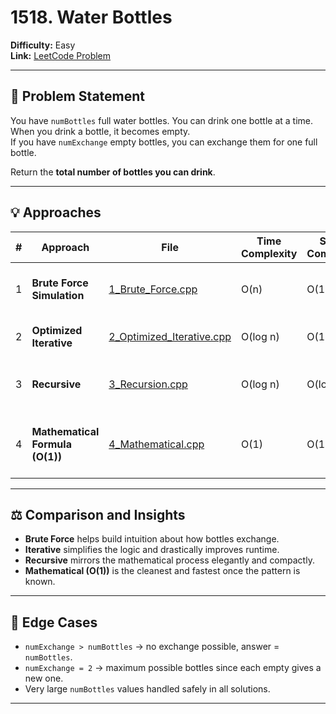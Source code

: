 # 1518. Water Bottles

**Difficulty:** Easy  
**Link:** [LeetCode Problem](https://leetcode.com/problems/water-bottles/)

---

## 🧩 Problem Statement
You have `numBottles` full water bottles. You can drink one bottle at a time.  
When you drink a bottle, it becomes empty.  
If you have `numExchange` empty bottles, you can exchange them for one full bottle.  

Return the **total number of bottles you can drink**.

---

## 💡 Approaches

| # | Approach | File | Time Complexity | Space Complexity | Notes |
|---|-----------|------|-----------------|------------------|-------|
| 1 | **Brute Force Simulation** | [1_Brute_Force.cpp](./1_Brute_Force.cpp) | O(n) | O(1) | Step-by-step simulation of every drink and exchange. |
| 2 | **Optimized Iterative** | [2_Optimized_Iterative.cpp](./2_Optimized_Iterative.cpp) | O(log n) | O(1) | Efficient iterative solution using division/modulus. |
| 3 | **Recursive** | [3_Recursion.cpp](./3_Recursion.cpp) | O(log n) | O(log n) | Recursive logic with helper function and one-liner variant. |
| 4 | **Mathematical Formula (O(1))** | [4_Mathematical.cpp](./4_Mathematical.cpp) | O(1) | O(1) | Uses a direct mathematical relationship between bottles and exchanges. |

---

## ⚖️ Comparison and Insights
- **Brute Force** helps build intuition about how bottles exchange.
- **Iterative** simplifies the logic and drastically improves runtime.
- **Recursive** mirrors the mathematical process elegantly and compactly.
- **Mathematical (O(1))** is the cleanest and fastest once the pattern is known.

---

## 🧠 Edge Cases
- `numExchange > numBottles` → no exchange possible, answer = `numBottles`.
- `numExchange = 2` → maximum possible bottles since each empty gives a new one.
- Very large `numBottles` values handled safely in all solutions.

---

